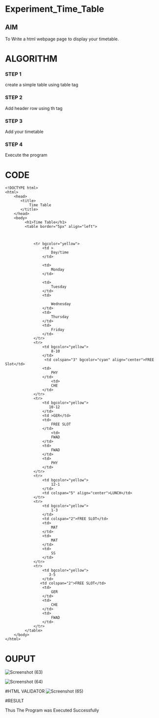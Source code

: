 # Experiment_Time_Table

## AIM
To Write a html webpage page to display your timetable.

# ALGORITHM
### STEP 1
create a simple table using table tag
### STEP 2
Add header row using th tag
### STEP 3
Add your timetable
### STEP 4
Execute the program

# CODE
```
<!DOCTYPE html>
<html>
    <head>
       <title>
           Time Table
       </title>
    </head>
    <body>
         <h1>Time Table</h1>
         <table border="5px" align="left">

             

             <tr bgcolor="yellow">
                 <td >
                     Day/time
                 </td>

                 <td>
                     Monday
                 </td>

                 <td>
                     Tuesday
                 </td>
                 <td>

                     Wednesday
                 </td>
                 <td>
                     Thursday
                 </td>
                 <td>
                     Friday
                 </td>
             </tr>
             <tr>
                 <td bgcolor="yellow">
                     8-10
                 </td>
                  <td colspan="3" bgcolor="cyan" align="center">FREE Slot</td>
                 <td>
                     PHY
                 </td>
                     <td>
                     CHE
                 </td>
             </tr>
             <tr>
                 <td bgcolor="yellow">
                    10-12
                 </td>
                 <td >GER</td>
                 <td>
                     FREE SLOT
                 </td>
                     <td>
                     FWAD
                 </td>
                 <td>
                     FWAD
                 </td>
                 <td>
                     PHY
                 </td>
             </tr>
             <tr>
                 <td bgcolor="yellow">
                     12-1
                 </td>
                 <td colspan="5" align="center">LUNCH</td>
             </tr>
             <tr>
                 <td bgcolor="yellow">
                     1-3
                 </td>
                 <td colspan="2">FREE SLOT</td>
                 <td>
                     MAT
                 </td>
                 <td>
                     MAT
                 </td>
                 <td>
                     SS
                 </td>
             </tr>
             <tr>
                 <td bgcolor="yellow">
                    3-5
                 </td>
                <td colspan="2">FREE SLOT</td>
                 <td>
                     GER
                 </td>
                 <td>
                     CHE
                 </td>
                 <td>
                     FWAD
                 </td>
             </tr>
         </table>
    </body>
</html>
```

# OUPUT

![Screenshot (63)](https://github.com/mohamedazeem33/timetable/assets/121040764/b7818954-479d-4227-acd0-64a800138b77)

![Screenshot (64)](https://github.com/mohamedazeem33/timetable/assets/121040764/e953ae32-a532-4cf3-9940-29f76c571372)

#HTML VALIDATOR
![Screenshot (65)](https://github.com/mohamedazeem33/timetable/assets/121040764/613e0535-2c31-445e-9024-30b3045a67bc)

#RESULT

Thus The Program was Executed Successfully


